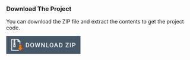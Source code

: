 ### Download The Project

You can download the ZIP file and extract the contents to get the project code.

<a href="${DOWNLOAD_ZIP_LOCATION}" download>
    <img src="../assets/common/download-zip.png" width="200" alt="Download ZIP">
</a>
